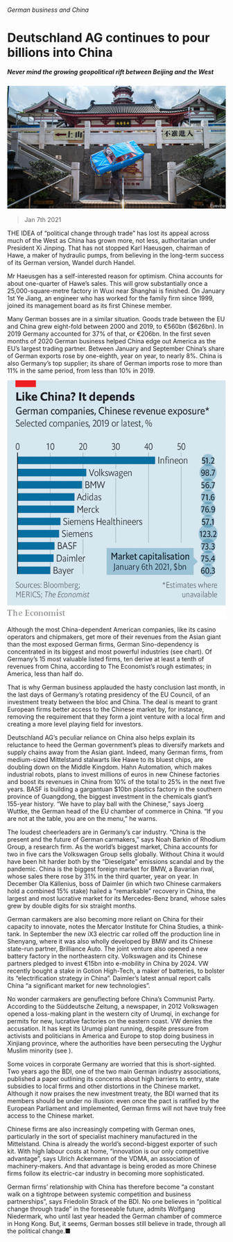 ###### German business and China

# Deutschland AG continues to pour billions into China 

##### Never mind the growing geopolitical rift between Beijing and the West 

![image](images/20210109_WBP003_0.jpg) 

> Jan 7th 2021 


THE IDEA of “political change through trade” has lost its appeal across much of the West as China has grown more, not less, authoritarian under President Xi Jinping. That has not stopped Karl Haeusgen, chairman of Hawe, a maker of hydraulic pumps, from believing in the long-term success of its German version, Wandel durch Handel.


Mr Haeusgen has a self-interested reason for optimism. China accounts for about one-quarter of Hawe’s sales. This will grow substantially once a 25,000-square-metre factory in Wuxi near Shanghai is finished. On January 1st Ye Jiang, an engineer who has worked for the family firm since 1999, joined its management board as its first Chinese member.



Many German bosses are in a similar situation. Goods trade between the EU and China grew eight-fold between 2000 and 2019, to €560bn ($626bn). In 2019 Germany accounted for 37% of that, or €206bn. In the first seven months of 2020 German business helped China edge out America as the EU’s largest trading partner. Between January and September China’s share of German exports rose by one-eighth, year on year, to nearly 8%. China is also Germany’s top supplier; its share of German imports rose to more than 11% in the same period, from less than 10% in 2019.

![image](images/20210109_WBC357.png) 



Although the most China-dependent American companies, like its casino operators and chipmakers, get more of their revenues from the Asian giant than the most exposed German firms, German Sino-dependency is concentrated in its biggest and most powerful industries (see chart). Of Germany’s 15 most valuable listed firms, ten derive at least a tenth of revenues from China, according to The Economist’s rough estimates; in America, less than half do.


That is why German business applauded the hasty conclusion last month, in the last days of Germany’s rotating presidency of the EU Council, of an investment treaty between the bloc and China. The deal is meant to grant European firms better access to the Chinese market by, for instance, removing the requirement that they form a joint venture with a local firm and creating a more level playing field for investors.


Deutschland AG’s peculiar reliance on China also helps explain its reluctance to heed the German government’s pleas to diversify markets and supply chains away from the Asian giant. Indeed, many German firms, from medium-sized Mittelstand stalwarts like Hawe to its bluest chips, are doubling down on the Middle Kingdom. Hahn Automation, which makes industrial robots, plans to invest millions of euros in new Chinese factories and boost its revenues in China from 10% of the total to 25% in the next five years. BASF is building a gargantuan $10bn plastics factory in the southern province of Guangdong, the biggest investment in the chemicals giant’s 155-year history. “We have to play ball with the Chinese,” says Joerg Wuttke, the German head of the EU chamber of commerce in China. “If you are not at the table, you are on the menu,” he warns.


The loudest cheerleaders are in Germany’s car industry. “China is the present and the future of German carmakers,” says Noah Barkin of Rhodium Group, a research firm. As the world’s biggest market, China accounts for two in five cars the Volkswagen Group sells globally. Without China it would have been hit harder both by the “Dieselgate” emissions scandal and by the pandemic. China is the biggest foreign market for BMW, a Bavarian rival, whose sales there rose by 31% in the third quarter, year on year. In December Ola Källenius, boss of Daimler (in which two Chinese carmakers hold a combined 15% stake) hailed a “remarkable” recovery in China, the largest and most lucrative market for its Mercedes-Benz brand, whose sales grew by double digits for six straight months.


German carmakers are also becoming more reliant on China for their capacity to innovate, notes the Mercator Institute for China Studies, a think-tank. In September the new iX3 electric car rolled off the production line in Shenyang, where it was also wholly developed by BMW and its Chinese state-run partner, Brilliance Auto. The joint venture also opened a new battery factory in the northeastern city. Volkswagen and its Chinese partners pledged to invest €15bn into e-mobility in China by 2024. VW recently bought a stake in Gotion High-Tech, a maker of batteries, to bolster its “electrification strategy in China”. Daimler’s latest annual report calls China “a significant market for new technologies”.


No wonder carmakers are genuflecting before China’s Communist Party. According to the Süddeutsche Zeitung, a newspaper, in 2012 Volkswagen opened a loss-making plant in the western city of Urumqi, in exchange for permits for new, lucrative factories on the eastern coast. VW denies the accusation. It has kept its Urumqi plant running, despite pressure from activists and politicians in America and Europe to stop doing business in Xinjiang province, where the authorities have been persecuting the Uyghur Muslim minority (see ).


Some voices in corporate Germany are worried that this is short-sighted. Two years ago the BDI, one of the two main German industry associations, published a paper outlining its concerns about high barriers to entry, state subsidies to local firms and other distortions in the Chinese market. Although it now praises the new investment treaty, the BDI warned that its members should be under no illusion: even once the pact is ratified by the European Parliament and implemented, German firms will not have truly free access to the Chinese market.


Chinese firms are also increasingly competing with German ones, particularly in the sort of specialist machinery manufactured in the Mittelstand. China is already the world’s second-biggest exporter of such kit. With high labour costs at home, “innovation is our only competitive advantage”, says Ulrich Ackermann of the VDMA, an association of machinery-makers. And that advantage is being eroded as more Chinese firms follow its electric-car industry in becoming more sophisticated.


German firms’ relationship with China has therefore become “a constant walk on a tightrope between systemic competition and business partnerships”, says Friedolin Strack of the BDI. No one believes in “political change through trade” in the foreseeable future, admits Wolfgang Niedermark, who until last year headed the German chamber of commerce in Hong Kong. But, it seems, German bosses still believe in trade, through all the political change.■

